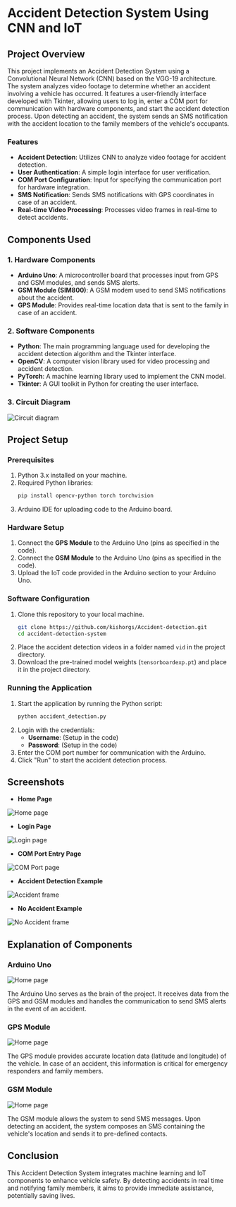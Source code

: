 # Accident Detection System Using CNN and IoT

## Project Overview

This project implements an Accident Detection System using a Convolutional Neural Network (CNN) based on the VGG-19 architecture. The system analyzes video footage to determine whether an accident involving a vehicle has occurred. It features a user-friendly interface developed with Tkinter, allowing users to log in, enter a COM port for communication with hardware components, and start the accident detection process. Upon detecting an accident, the system sends an SMS notification with the accident location to the family members of the vehicle's occupants.

### Features

- **Accident Detection**: Utilizes CNN to analyze video footage for accident detection.
- **User Authentication**: A simple login interface for user verification.
- **COM Port Configuration**: Input for specifying the communication port for hardware integration.
- **SMS Notification**: Sends SMS notifications with GPS coordinates in case of an accident.
- **Real-time Video Processing**: Processes video frames in real-time to detect accidents.

## Components Used

### 1. **Hardware Components**

- **Arduino Uno**: A microcontroller board that processes input from GPS and GSM modules, and sends SMS alerts.
- **GSM Module (SIM800)**: A GSM modem used to send SMS notifications about the accident.
- **GPS Module**: Provides real-time location data that is sent to the family in case of an accident.

### 2. **Software Components**

- **Python**: The main programming language used for developing the accident detection algorithm and the Tkinter interface.
- **OpenCV**: A computer vision library used for video processing and accident detection.
- **PyTorch**: A machine learning library used to implement the CNN model.
- **Tkinter**: A GUI toolkit in Python for creating the user interface.

### 3. **Circuit Diagram**

<img src="Accident_detection_project/img/Circuit diagram.png" alt="Circuit diagram"/>

## Project Setup

### Prerequisites

1. Python 3.x installed on your machine.
2. Required Python libraries:
   ```bash
   pip install opencv-python torch torchvision
   ```
3. Arduino IDE for uploading code to the Arduino board.

### Hardware Setup

1. Connect the **GPS Module** to the Arduino Uno (pins as specified in the code).
2. Connect the **GSM Module** to the Arduino Uno (pins as specified in the code).
3. Upload the IoT code provided in the Arduino section to your Arduino Uno.

### Software Configuration

1. Clone this repository to your local machine.
   ```bash
   git clone https://github.com/kishorgs/Accident-detection.git
   cd accident-detection-system
   ```
2. Place the accident detection videos in a folder named `vid` in the project directory.
3. Download the pre-trained model weights (`tensorboardexp.pt`) and place it in the project directory.

### Running the Application

1. Start the application by running the Python script:
   ```bash
   python accident_detection.py
   ```
2. Login with the credentials:
   - **Username**: (Setup in the code)
   - **Password**: (Setup in the code)
3. Enter the COM port number for communication with the Arduino.
4. Click "Run" to start the accident detection process.

## Screenshots

- **Home Page**
  
<img src="Accident_detection_project/img/landing_page.png" alt="Home page"/>

- **Login Page**
  
<img src="Accident_detection_project/img/Login_page.png" alt="Login page"/>

- **COM Port Entry Page**

<img src="Accident_detection_project/img/COM_port_page.png" alt="COM Port page"/>

- **Accident Detection Example**
  
<img src="Accident_detection_project/img/Accident.png" alt="Accident frame"/>

- **No Accident Example**

<img src="Accident_detection_project/img/No_Accident.png" alt="No Accident frame"/>

## Explanation of Components

### Arduino Uno

<img src="Accident_detection_project/img/Arduino.png" alt="Home page"/>

The Arduino Uno serves as the brain of the project. It receives data from the GPS and GSM modules and handles the communication to send SMS alerts in the event of an accident.

### GPS Module

<img src="Accident_detection_project/img/gps.jpg" alt="Home page"/>

The GPS module provides accurate location data (latitude and longitude) of the vehicle. In case of an accident, this information is critical for emergency responders and family members.

### GSM Module

<img src="Accident_detection_project/img/gsm.jpg" alt="Home page"/>

The GSM module allows the system to send SMS messages. Upon detecting an accident, the system composes an SMS containing the vehicle's location and sends it to pre-defined contacts.

## Conclusion

This Accident Detection System integrates machine learning and IoT components to enhance vehicle safety. By detecting accidents in real time and notifying family members, it aims to provide immediate assistance, potentially saving lives.
